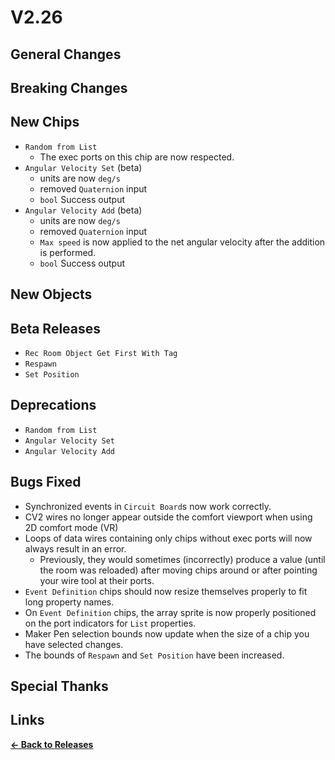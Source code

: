 # V2.26

## General Changes

## Breaking Changes

## New Chips

- `Random from List`
  - The exec ports on this chip are now respected.
- `Angular Velocity Set` (beta)
  - units are now `deg/s`
  - removed `Quaternion` input
  - `bool` Success output
- `Angular Velocity Add` (beta)
  - units are now `deg/s`
  - removed `Quaternion` input
  - `Max speed` is now applied to the net angular velocity after the addition is performed.
  - `bool` Success output

## New Objects

## Beta Releases

- `Rec Room Object Get First With Tag`
- `Respawn`
- `Set Position`

## Deprecations

- `Random from List`
- `Angular Velocity Set`
- `Angular Velocity Add`

## Bugs Fixed

- Synchronized events in `Circuit Board`s now work correctly.
- CV2 wires no longer appear outside the comfort viewport when using 2D comfort mode (VR)
- Loops of data wires containing only chips without exec ports will now always result in an error.
  - Previously, they would sometimes (incorrectly) produce a value (until the room was reloaded)
  after moving chips around or after pointing your wire tool at their ports.
- `Event Definition` chips should now resize themselves properly to fit long property names.
- On `Event Definition` chips, the array sprite is now properly positioned
  on the port indicators for `List` properties.
- Maker Pen selection bounds now update when the size of a chip you have selected changes.
- The bounds of `Respawn` and `Set Position` have been increased.

## Special Thanks

## Links

**[<- Back to Releases](./)**
